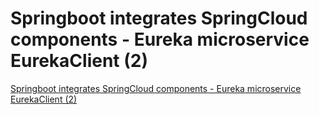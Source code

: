 # Springboot integrates SpringCloud components - Eureka microservice EurekaClient (2)
[Springboot integrates SpringCloud components - Eureka microservice EurekaClient (2)](https://aiwithcloud.com/2022/09/15/springboot_integrates_springcloud_components___eureka_microservice_eurekaclient_2/)